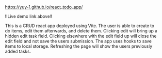 https://yuy-1.github.io/react_todo_app/

!!Live demo link above!!

This is a CRUD react app deployed using Vite.
The user is able to create to do items, edit them afterwards, and delete them.
Clicking edit will bring up a hidden edit task field. 
Clicking elsewhere with the edit field up will close the edit field and not save the users submission. 
The app uses hooks to save items to local storage. Refreshing the page will show the users previously added tasks.
